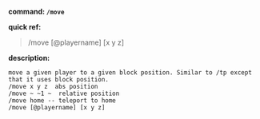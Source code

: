 <!-- BEGIN_AUTOGEN: do NOT edit in this block -->

**command: `/move`**

**quick ref:**
> /move [@playername] [x y z]

**description:**

```
move a given player to a given block position. Similar to /tp except that it uses block position. 
/move x y z  abs position
/move ~ ~1 ~  relative position
/move home -- teleport to home   
/move [@playername] [x y z]
```

<!-- END_AUTOGEN-->
